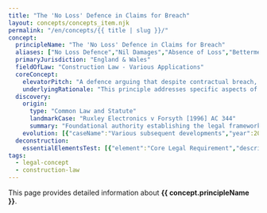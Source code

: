 ```yaml
---
title: "The 'No Loss' Defence in Claims for Breach"
layout: concepts/concepts_item.njk
permalink: "/en/concepts/{{ title | slug }}/"
concept:
  principleName: "The 'No Loss' Defence in Claims for Breach"
  aliases: ["No Loss Defence","Nil Damages","Absence of Loss","Betterment Defence"]
  primaryJurisdiction: "England & Wales"
  fieldOfLaw: "Construction Law - Various Applications"
  coreConcept:
    elevatorPitch: "A defence arguing that despite contractual breach, the claimant suffered no actual loss and therefore deserves only nominal damages."
    underlyingRationale: "This principle addresses specific aspects of construction law relationships and liabilities, providing structured legal framework for the 'no loss' defence in claims for breach issues."
  discovery:
    origin:
      type: "Common Law and Statute"
      landmarkCase: "Ruxley Electronics v Forsyth [1996] AC 344"
      summary: "Foundational authority establishing the legal framework for the 'no loss' defence in claims for breach in construction and commercial law contexts."
    evolution: [{"caseName":"Various subsequent developments","year":2000,"contribution":"Continued judicial and legislative refinement of the principle's application and scope in modern construction law."}]
  deconstruction:
    essentialElementsTest: [{"element":"Core Legal Requirement","description":"The fundamental requirement that must be established to successfully apply the 'no loss' defence in claims for breach in construction law contexts."},{"element":"Factual Foundation","description":"The specific factual circumstances that must exist to trigger application of this legal principle."},{"element":"Legal Consequence Test","description":"The test for determining when the principle's legal consequences should apply to the particular circumstances."}]
tags: 
  - legal-concept
  - construction-law
---
```


This page provides detailed information about **{{ concept.principleName }}**.
